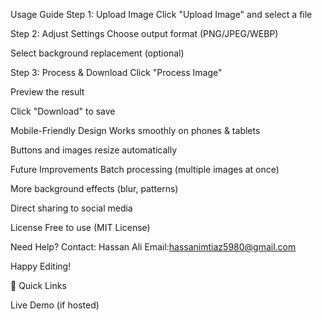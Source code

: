  Usage Guide
Step 1: Upload Image
Click "Upload Image" and select a file

Step 2: Adjust Settings
Choose output format (PNG/JPEG/WEBP)

Select background replacement (optional)

Step 3: Process & Download
Click "Process Image"

Preview the result

Click "Download" to save

 Mobile-Friendly Design
Works smoothly on phones & tablets

Buttons and images resize automatically

 Future Improvements
Batch processing (multiple images at once)

More background effects (blur, patterns)

Direct sharing to social media

 License
Free to use (MIT License)

 Need Help?
Contact: Hassan Ali
Email:hassanimtiaz5980@gmail.com

 Happy Editing! 

🔗 Quick Links

Live Demo (if hosted)
